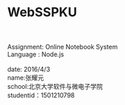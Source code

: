 # WebSSPKU
<br/>
<br/>
Assignment: Online Notebook System 
<br/>
Language : Node.js
<br/>
<br/>
date: 2016/4/3
<br/>
name:张耀元 
<br/>
school:北京大学软件与微电子学院
<br/>
studentid：1501210798
